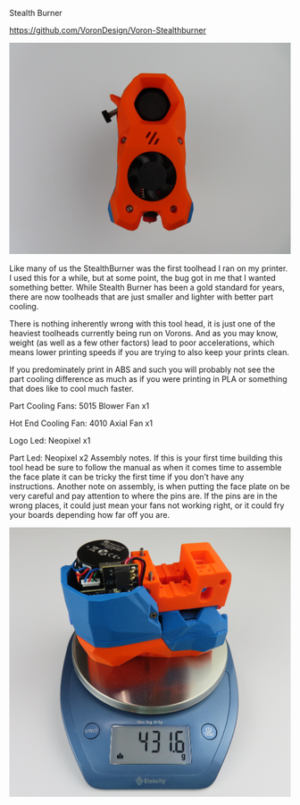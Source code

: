 Stealth Burner

https://github.com/VoronDesign/Voron-Stealthburner

![Alt text]( https://github.com/TheKittieKatt/Information-Insights/blob/main/Toolhead%20Testing/StealthBurner/StealthBurner.JPG)

Like many of us the StealthBurner was the first toolhead I ran on my printer.   I used this for a while, but at some point, the bug got in me that I wanted something better.   While Stealth Burner has been a gold standard for years, there are now toolheads that are just smaller and lighter with better part cooling. 

There is nothing inherently wrong with this tool head, it is just one of the heaviest toolheads currently being run on Vorons.   And as you may know, weight (as well as a few other factors) lead to poor accelerations, which means lower printing speeds if you are trying to also keep your prints clean.   

If you predominately print in ABS and such you will probably not see the part cooling difference as much as if you were printing in PLA or something that does like to cool much faster.  

Part Cooling Fans:  5015 Blower Fan x1

Hot End Cooling Fan:  4010 Axial Fan x1

Logo Led:  Neopixel x1

Part Led:  Neopixel x2
Assembly notes.   If this is your first time building this tool head be sure to follow the manual as when it comes time to assemble the face plate it can be tricky the first time if you don’t have any instructions.    Another note on assembly, is when putting the face plate on be very careful and pay attention to where the pins are.  If the pins are in the wrong places, it could just mean your fans not working right, or it could fry your boards depending how far off you are.     


![Alt text]( https://github.com/TheKittieKatt/Information-Insights/blob/main/Toolhead%20Testing/StealthBurner/StealthBurnerWeight.JPG)
